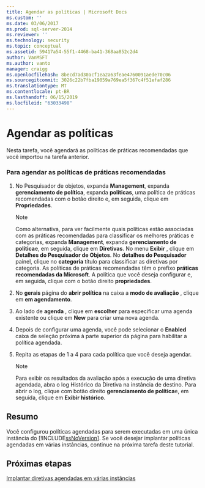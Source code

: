 ```yaml
---
title: Agendar as políticas | Microsoft Docs
ms.custom: ''
ms.date: 03/06/2017
ms.prod: sql-server-2014
ms.reviewer: ''
ms.technology: security
ms.topic: conceptual
ms.assetid: 59417a54-55f1-4468-ba41-368aa852c2d4
author: VanMSFT
ms.author: vanto
manager: craigg
ms.openlocfilehash: 8becd7ad30acf1ea2a63feae4760091aede70c06
ms.sourcegitcommit: 3026c22b7fba19059a769ea5f367c4f51efaf286
ms.translationtype: MT
ms.contentlocale: pt-BR
ms.lasthandoff: 06/15/2019
ms.locfileid: "63033498"
---
```

# <a name="schedule-the-policies"></a>Agendar as políticas
  Nesta tarefa, você agendará as políticas de práticas recomendadas que você importou na tarefa anterior.  
  
### <a name="to-schedule-the-best-practices-policies"></a>Para agendar as políticas de práticas recomendadas  
  
1.  No Pesquisador de objetos, expanda **Management**, expanda **gerenciamento de política**, expanda **políticas**, uma política de práticas recomendadas com o botão direito e, em seguida, clique em  **Propriedades**.  
  
    > [!NOTE]  
    >  Como alternativa, para ver facilmente quais políticas estão associadas com as práticas recomendadas para classificar os melhores práticas e categorias, expanda **Management**, expanda **gerenciamento de política**e, em seguida, clique em **Diretivas**. No menu **Exibir** , clique em **Detalhes do Pesquisador de Objetos**. No **detalhes do Pesquisador** painel, clique no **categoria** título para classificar as diretivas por categoria. As políticas de práticas recomendadas têm o prefixo **práticas recomendadas da Microsoft**. A política que você deseja configurar e, em seguida, clique com o botão direito **propriedades**.  
  
2.  No **gerais** página do **abrir política** na caixa a **modo de avaliação** , clique em **em agendamento**.  
  
3.  Ao lado de **agenda** , clique em **escolher** para especificar uma agenda existente ou clique em **New** para criar uma nova agenda.  
  
4.  Depois de configurar uma agenda, você pode selecionar o **Enabled** caixa de seleção próxima à parte superior da página para habilitar a política agendada.  
  
5.  Repita as etapas de 1 a 4 para cada política que você deseja agendar.  
  
    > [!NOTE]  
    >  Para exibir os resultados da avaliação após a execução de uma diretiva agendada, abra o log Histórico da Diretiva na instância de destino. Para abrir o log, clique com botão direito **gerenciamento de política**e, em seguida, clique em **Exibir histórico**.  
  
## <a name="summary"></a>Resumo  
 Você configurou políticas agendadas para serem executadas em uma única instância do [!INCLUDE[ssNoVersion](../includes/ssnoversion-md.md)]. Se você desejar implantar políticas agendadas em várias instâncias, continue na próxima tarefa deste tutorial.  
  
## <a name="next-steps"></a>Próximas etapas  
 [Implantar diretivas agendadas em várias instâncias](../../2014/tutorials/deploy-scheduled-policies-to-multiple-instances.md)  
  
  
